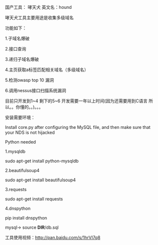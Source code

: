 国产工具： 哮天犬 英文名：hound 

哮天犬工具主要用途是收集多级域名

功能如下：

   1.子域名爆破
   
   2.接口查询
   
   3.递归子域名爆破
   
   4.主页获取a标签匹配相关域名（多级域名）
   
   5.检测owasp top 10 漏洞 
   
   6.调用nessus接口扫描系统漏洞
   
目前只开发到1~4 剩下的5~6 开发需要一年以上时间(因为还需要用到C语言 所以。。你懂的。。)。。。


安装需要环境：

Install core.py after configuring the MySQL file, and then make sure that your NDS is not hijacked 

Python needed 

1.mysqldb

sudo apt-get install python-mysqldb

2.beautifulsoup4

sudo apt-get install beautifulsoup4

3.requests

sudo apt-get install requests

4.dnspython

pip install dnspython

mysql-> source __DIR__/db.sql




工具使用视频：http://pan.baidu.com/s/1hrVI7q8


